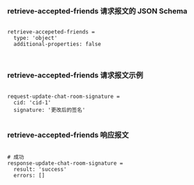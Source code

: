 ### retrieve-accepted-friends 请求报文的 JSON Schema
<pre><code>
retrieve-accepeted-friends = 
  type: 'object'
  additional-properties: false


</code></pre>

### retrieve-accepted-friends 请求报文示例
<pre><code>
request-update-chat-room-signature =
  cid: 'cid-1'
  signature: '更改后的签名'

</code></pre>

### retrieve-accepted-friends 响应报文
<pre><code>
# 成功
response-update-chat-room-signature =
  result: 'success'
  errors: []

</code></pre>


